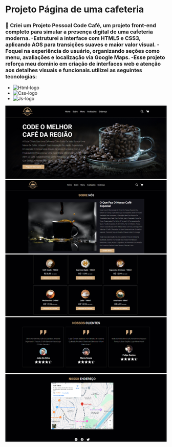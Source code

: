 <h1>Projeto Página de uma cafeteria </h1>

<h3> 🚀 Criei um Projeto Pessoal Code Café, um projeto front-end completo para simular a presença digital de uma cafeteria moderna.
  -Estruturei a interface com HTML5 e CSS3, aplicando AOS para transições suaves e maior valor visual.
 -Foquei na experiência do usuário, organizando seções como menu, avaliações e localização via Google Maps.
 -Esse projeto reforça meu domínio em criação de interfaces web e atenção aos detalhes visuais e funcionais.utilizei as seguintes tecnologias: </h3>

- <img src="https://img.shields.io/badge/HTML5-E34F26?style=for-the-badge&logo=html5&logoColor=white" alt="Html-logo"/>
- <img src="https://img.shields.io/badge/CSS3-1572B6?style=for-the-badge&logo=css3&logoColor=white" alt="Css-logo"/>
- <img src="https://img.shields.io/badge/JavaScript-F7DF1E?style=for-the-badge&logo=javascript&logoColor=black" alt="Js-logo"/>


<img src= "https://github.com/leonardosantos10/projeto-cafeteria3/blob/main/img/img-desktop1.png?raw=true"/>
<br>
<img src= "https://github.com/leonardosantos10/projeto-cafeteria3/blob/main/img/img-desktop2.png?raw=true"/>
<br>
<img src= "https://github.com/leonardosantos10/projeto-cafeteria3/blob/main/img/img-desktop-3.png?raw=true"/>
<br>
<img src= "https://github.com/leonardosantos10/projeto-cafeteria3/blob/main/img/img-desktop-4.png?raw=true"/>
<br>
<img src= "https://github.com/leonardosantos10/projeto-cafeteria3/blob/main/img/img-desktop-5.png?raw=true"/>
